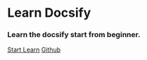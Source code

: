 # Learn Docsify 
### Learn the docsify start from beginner.

[Start Learn](README.md)
[Github](README.md)